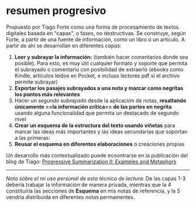 # resumen progresivo
Propuesto por Tiago Forte como una forma de procesamiento de textos digitales basada en "capas", o fases, no destructivas. Se construye, según Forte, a partir de una fuente de información, como un libro o un artículo. A partir de ahí se desarrollan en diferentes *capas*:

1. **Leer y subrayar la información:** (también hacer comentarios donde sea posible). Para esto, es muy útil cualquier formato y soporte que permita el subrayado o comentario con posibilidad de extraerlo (ebooks como Kindle, artículos leídos en Pocket, e incluso lectores pdf si el archivo permite subrayar)
2. **Exportar los pasajes subrayados a una nota y marcar como negritas los puntos más relevantes**
3. Hacer un *segundo subrayado* desde la aplicación de notas, **resaltando únicamente ==la información crítica== de las partes en negrita** usando alguna funcionalidad que permita un destacado de segundo nivel
4. **Crear un esquema de la estructura del texto usando viñetas** para marcar las ideas más importantes y las ideas secundarias que soportan a las primeras:
5. **Reusar el esquema en diferentes elaboraciones** o creaciones propias

Un desarrollo más contextualizado puede ecnontrarse en la publicación del blog de Tiago: [Progressive Summarization II: Examples and Metaphors](https://fortelabs.co/blog/progressive-summarization-ii-examples-and-metaphors/)

---
*Nota sobre el mi uso personal de esta técnica de lectura*: De las capas 1-3 debería trabajar la información de manera privada, mientras que la 4 constituiría las secciones de **Esquema** en mis notas de referencia, y la 5 vendría distribuida en diferentes notas permamentes.
